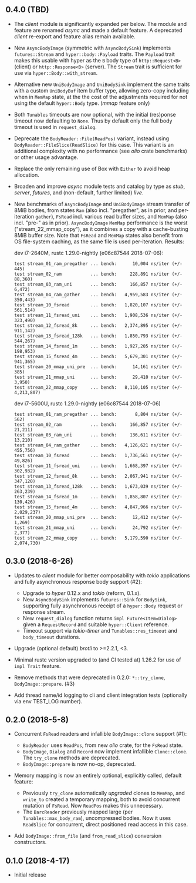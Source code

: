 ## 0.4.0 (TBD)

* The _client_ module is significantly expanded per below. The module and
  feature are renamed _async_ and made a default feature.  A deprecated
  _client_ re-export and feature alias remain available.

* New `AsyncBodyImage` (symmetric with `AsyncBodySink`) implements
 `futures::Stream` and `hyper::body::Payload` traits. The `Payload` trait
 makes this usable with hyper as the `B` body type of `http::Request<B>`
 (client) or `http::Response<B>` (server). The `Stream` trait is sufficient
 for use via `hyper::Body::with_stream`.

* Alternative new `UniBodyImage` and `UniBodySink` implement the same
  traits with a custom `UniBodyBuf` item buffer type, allowing zero-copy
  including when in `MemMap` state, at the the cost of the adjustments
  required for not using the default `hyper::Body` type. (*mmap* feature
  only)

* Both `Tunables` timeouts are now optional, with the initial
  (res)ponse timeout now defaulting to `None`. Thus by default only
  the full body timeout is used in `request_dialog`.

* Deprecate the `BodyReader::File(ReadPos)` variant, instead using
  `BodyReader::FileSlice(ReadSlice)` for this case. This variant is an
  additional complexity with no performance (see _olio_ crate benchmarks)
  or other usage advantage.

* Replace the only remaining use of Box<Future> with `Either` to avoid
  heap allocation.

* Broaden and improve _async_ module tests and catalog by type as _stub_,
  _server_, _futures_, and (non-default, further limited) _live_.

* New benchmarks of `AsyncBodyImage` and `UniBodyImage` stream transfer of
  8MiB bodies, from states `Ram` (also incl. "pregather", as in prior, and
  per-iteration `gather`), `FsRead` incl. various read buffer sizes, and
  `MemMap` (also incl. "pre-" as in prior). `AsyncBodyImage` `MemMap`
  performance is the worst ("stream_22_mmap_copy"), as it combines a copy
  with a cache-busting 8MiB buffer size.  Note that `FsRead` and `MemMap`
  states also benefit from OS file-system caching, as the same file is used
  per-iteration. Results:

   dev i7-2640M, rustc 1.29.0-nightly (e06c87544 2018-07-06):
   ```text
   test stream_01_ram_pregather ... bench:      10,004 ns/iter (+/- 445)
   test stream_02_ram           ... bench:     228,891 ns/iter (+/- 88,360)
   test stream_03_ram_uni       ... bench:     166,857 ns/iter (+/- 6,472)
   test stream_04_ram_gather    ... bench:   4,959,583 ns/iter (+/- 350,443)
   test stream_10_fsread        ... bench:   1,820,107 ns/iter (+/- 561,514)
   test stream_11_fsread_uni    ... bench:   1,908,536 ns/iter (+/- 323,490)
   test stream_12_fsread_8k     ... bench:   2,374,895 ns/iter (+/- 911,142)
   test stream_13_fsread_128k   ... bench:   1,850,793 ns/iter (+/- 544,267)
   test stream_14_fsread_1m     ... bench:   1,927,205 ns/iter (+/- 198,953)
   test stream_15_fsread_4m     ... bench:   5,679,301 ns/iter (+/- 941,365)
   test stream_20_mmap_uni_pre  ... bench:      14,161 ns/iter (+/- 385)
   test stream_21_mmap_uni      ... bench:      29,410 ns/iter (+/- 3,950)
   test stream_22_mmap_copy     ... bench:   8,110,105 ns/iter (+/- 4,213,807)
   ```

   dev i7-5600U, rustc 1.29.0-nightly (e06c87544 2018-07-06)
   ```text
   test stream_01_ram_pregather ... bench:       8,804 ns/iter (+/- 562)
   test stream_02_ram           ... bench:     166,857 ns/iter (+/- 21,211)
   test stream_03_ram_uni       ... bench:     136,611 ns/iter (+/- 13,210)
   test stream_04_ram_gather    ... bench:   4,126,621 ns/iter (+/- 455,756)
   test stream_10_fsread        ... bench:   1,736,561 ns/iter (+/- 49,826)
   test stream_11_fsread_uni    ... bench:   1,668,397 ns/iter (+/- 302,932)
   test stream_12_fsread_8k     ... bench:   2,067,941 ns/iter (+/- 347,120)
   test stream_13_fsread_128k   ... bench:   1,673,039 ns/iter (+/- 263,239)
   test stream_14_fsread_1m     ... bench:   1,858,807 ns/iter (+/- 130,426)
   test stream_15_fsread_4m     ... bench:   4,847,966 ns/iter (+/- 2,029,237)
   test stream_20_mmap_uni_pre  ... bench:      12,412 ns/iter (+/- 1,269)
   test stream_21_mmap_uni      ... bench:      24,792 ns/iter (+/- 2,377)
   test stream_22_mmap_copy     ... bench:   5,179,590 ns/iter (+/- 2,074,730)
   ```

## 0.3.0 (2018-6-26)
* Updates to _client_ module for better composability with _tokio_
  applications and fully asynchronous response body support (#2):
  * Upgrade to _hyper_ 0.12.x and _tokio_ (reform, 0.1.x).
  * New `AsyncBodySink` implements `futures::Sink` for `BodySink`,
    supporting fully asynchronous receipt of a `hyper::Body` request
    or response stream.
  * New `request_dialog` function returns `impl Future<Item=Dialog>`
    given a `RequestRecord` and suitable `hyper::Client` reference.
  * Timeout support via _tokio-timer_ and `Tunables::res_timeout` and
    `body_timeout` durations.

* Upgrade (optional default) _brotli_ to >=2.2.1, <3.

* Minimal rustc version upgraded to (and CI tested at) 1.26.2 for use
  of `impl Trait` feature.

* Remove methods that were deprecated in 0.2.0: `*::try_clone`,
  `BodyImage::prepare`. (#3)

* Add thread name/id logging to cli and client integration tests
  (optionally via env TEST_LOG number).

## 0.2.0 (2018-5-8)
* Concurrent `FsRead` readers and infallible `BodyImage::clone`
  support (#1):
  * `BodyReader` uses `ReadPos`, from new _olio_ crate, for the
    `FsRead` state.
  * `BodyImage`, `Dialog` and `Record` now implement infallible
    `Clone::clone`. The `try_clone` methods are deprecated.
  * `BodyImage::prepare` is now no-op, deprecated.

* Memory mapping is now an entirely optional, explicitly called,
  default feature:
  * Previously `try_clone` automatically _upgraded_ clones to `MemMap`,
    and `write_to` created a temporary mapping, both to avoid
    concurrent mutation of `FsRead`. Now `ReadPos` makes this
    unnecessary.
  * The `BarcReader` previously mapped large (per
    `Tunables::max_body_ram`), uncompressed bodies. Now it uses
    `ReadSlice` for concurrent, direct positioned read access in this
    case.

* Add `BodyImage::from_file` (and `from_read_slice`) conversion
  constructors.

## 0.1.0 (2018-4-17)
* Initial release
